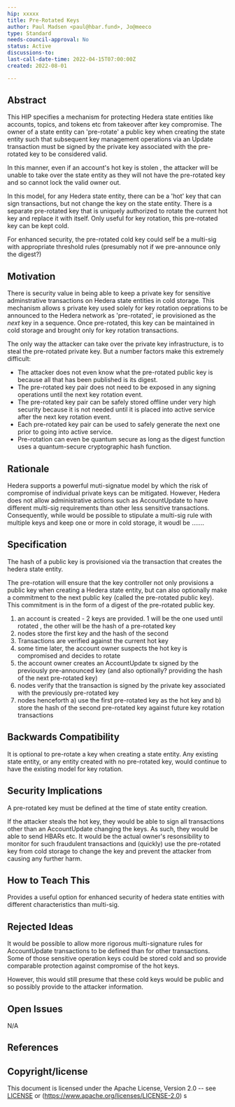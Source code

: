 ```yaml
---
hip: xxxxx
title: Pre-Rotated Keys 
author: Paul Madsen <paul@hbar.fund>, Jo@meeco
type: Standard
needs-council-approval: No
status: Active
discussions-to:
last-call-date-time: 2022-04-15T07:00:00Z
created: 2022-08-01

---
```


## Abstract

This HIP specifies a mechanism for protecting Hedera state entities like accounts, topics, and tokens etc from takeover after key compromise. The owner of a state entity can 'pre-rotate' a public key when creating the state entity such that subsequent key management operations via an Update transaction must be signed by the private key associated with the pre-rotated key to be considered valid. 

In this manner, even if an account's hot key is stolen , the attacker will be unable to take over the state entity as they will not have the pre-rotated key and so cannot lock the valid owner out. 

In this model, for any Hedera state entity, there can be a 'hot' key that can sign transactions, but not change the key on the state entity. There is a separate pre-rotated key that is uniquely authorized to rotate the current hot key and replace it with itself. Only useful for key rotation, this pre-rotated key can be kept cold.

For enhanced security, the pre-rotated cold key could self be a multi-sig with appropriate threshold rules (presumably not if we pre-announce only the digest?)

## Motivation

There is security value in being able to keep a private key for sensitive adminstrative transactions on Hedera state entities in cold storage. This mechanism allows s private key used solely for key rotation oeprations to be announced to the Hedera network as 'pre-rotated', ie provisioned as the *next* key in a sequence. Once pre-rotated, this key can be  maintained in cold storage and brought only for key rotation transactions.

The only way the attacker can take over the private key infrastructure, is to steal the pre-rotated private key. But a number factors make this extremely difficult:

- The attacker does not even know what the pre-rotated public key is because all that has been published is its digest.
- The pre-rotated key pair does not need to be exposed in any signing operations until the next key rotation event.
- The pre-rotated key pair can be safely stored offline under very high security because it is not needed until it is placed into active service after the next key rotation event.
- Each pre-rotated key pair can be used to safely generate the next one prior to going into active service.
- Pre-rotation can even be quantum secure as long as the digest function uses a quantum-secure cryptographic hash function.


## Rationale

Hedera supports a powerful muti-signatue model by which the risk of compromise of individual private keys can be mitigated. However, Hedera does not allow administrative actions such as AccountUpdate to have different multi-sig requirements than other less sensitive transactions. Consequently, while would be possible to stipulate a multi-sig rule with multiple keys and keep one or more in cold storage, it woudl be .......

## Specification

The hash of a public key is provisioned via the transaction that creates the hedera state entity. 

The pre-rotation will ensure that the key controller not only provisions a public key when creating a Hedera state entity, but can also optionally make a commitment to the next public key (called the pre-rotated public key). This commitment is in the form of a digest of the pre-rotated public key.


1. an account is created - 2 keys are provided. 1 will be the one used until rotated , the other will be the hash of a pre-rotated key
2. nodes store the first key and the hash of the second
3. Transactions are verified against the current hot key
4. some time later, the account owner suspects the hot key is compromised and decides to rotate
5. the account owner creates an AccountUpdate tx signed by the previously pre-announced key (and also optionally? providing the hash of the next pre-rotated key)
6. nodes verify that the transaction is signed by the private key associated with the previously pre-rotated key
7. nodes henceforth a) use the first pre-rotated key as the hot key and b) store the hash of the second pre-rotated key against future key rotation transactions

## Backwards Compatibility

It is optional to pre-rotate a key when creating a state entity. Any existing state entity, or any entity created with no pre-rotated key, would continue to have the existing model for key rotation.


## Security Implications

A pre-rotated key must be defined at the time of state entity creation. 

If the attacker steals the hot key, they would be able to sign all transactions other than an AccountUpdate changing the keys. As such, they would be able to send HBARs etc. It would be the actual owner's resonsibility to monitor for such fraudulent transactions and (quickly) use the pre-rotated key from cold storage to change the key and prevent the attacker from causing any further harm.

## How to Teach This

Provides a useful option for enhanced security of hedera state entities with different characteristics than multi-sig.

## Rejected Ideas

It would be possible to allow more rigorous multi-signature rules for AccountUpdate transactions to be defined than for other transactions. Some of those sensitive operation keys could be stored cold and so provide comparable protection against compromise of the hot keys.

However, this would still presume that these cold keys would be public and so possibly provide to the attacker information.

## Open Issues

N/A

## References


## Copyright/license

This document is licensed under the Apache License, Version 2.0 -- see [LICENSE](../LICENSE) or (https://www.apache.org/licenses/LICENSE-2.0)
s
